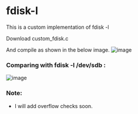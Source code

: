 # fdisk-l

This is a custom implementation of fdisk -l

Download custom_fdisk.c

And compile as shown in the below image.
![image](https://github.com/user-attachments/assets/547d3f77-de24-4b58-9c51-d82d6d4e9677)


### Comparing with fdisk -l /dev/sdb : 

![image](https://github.com/user-attachments/assets/6e845d72-2fd1-465d-9ee4-3d0a56596a93)

### Note:

+ I will add overflow checks soon.

